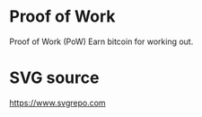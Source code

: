 # Proof of Work

Proof of Work (PoW)
Earn bitcoin for working out.

# SVG source

https://www.svgrepo.com
